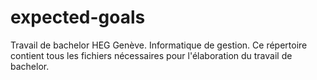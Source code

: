 # expected-goals
Travail de bachelor HEG Genève. Informatique de gestion. Ce répertoire contient tous les fichiers nécessaires pour l'élaboration du travail de bachelor.
